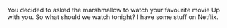 You decided to asked the marshmallow to watch your favourite movie Up with you.
So what should we watch tonight? I have some stuff on Netflix.